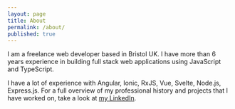 ```yaml
---
layout: page
title: About
permalink: /about/
published: true
---
```


I am a freelance web developer based in Bristol UK. I have more than 6 years experience in building full stack web applications using JavaScript and TypeScript.

I have a lot of experience with Angular, Ionic, RxJS, Vue, Svelte, Node.js, Express.js. For a full overview of my professional history and projects that I have worked on, take a look at [my LinkedIn](https://www.linkedin.com/in/will-s-taylor/).